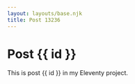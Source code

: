 ```yaml
---
layout: layouts/base.njk
title: Post 13236
---
```


# Post {{ id }}

This is post {{ id }} in my Eleventy project.
